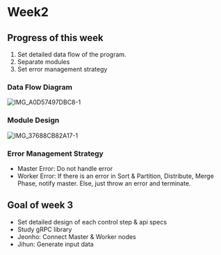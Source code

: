# Week2

## Progress of this week

1. Set detailed data flow of the program.
2. Separate modules 
3. Set error management strategy

### Data Flow Diagram
![IMG_A0D57497DBC8-1](https://github.com/qwercxzsda/cs434-project/assets/30927114/3dd0d23e-5f37-4fdd-9766-a98ee30d072d)

### Module Design
![IMG_37688CB82A17-1](https://github.com/qwercxzsda/cs434-project/assets/30927114/d9c9237b-a873-46c3-b440-f5b3d6f0995b)

### Error Management Strategy
- Master Error: Do not handle error
- Worker Error: If there is an error in Sort & Partition, Distribute, Merge Phase, notify master. Else, just throw an error and terminate.

## Goal of week 3
- Set detailed design of each control step & api specs
- Study gRPC library
- Jeonho: Connect Master & Worker nodes
- Jihun: Generate input data